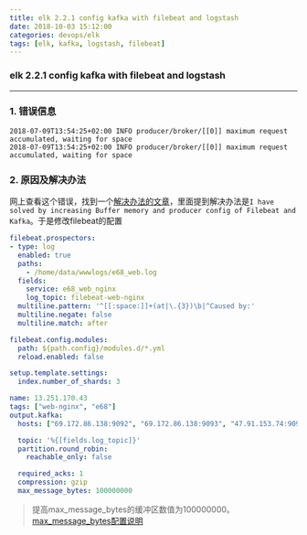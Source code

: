 ```yaml
---
title: elk 2.2.1 config kafka with filebeat and logstash
date: 2018-10-03 15:12:00
categories: devops/elk
tags: [elk, kafka, logstash, filebeat]
---
```

### elk 2.2.1 config kafka with filebeat and logstash

---

### 1. 错误信息
```
2018-07-09T13:54:25+02:00 INFO producer/broker/[[0]] maximum request accumulated, waiting for space
2018-07-09T13:54:25+02:00 INFO producer/broker/[[0]] maximum request accumulated, waiting for space
```

### 2. 原因及解决办法
网上查看这个错误，找到一个[解决办法的文章](https://discuss.elastic.co/t/file-beat-kafka-producer-config/139175)，里面提到解决办法是`I have solved by increasing Buffer memory and producer config of Filebeat and Kafka`。于是修改filebeat的配置
``` yaml
filebeat.prospectors:
- type: log
  enabled: true
  paths:
    - /home/data/wwwlogs/e68_web.log
  fields:
    service: e68_web_nginx
    log_topic: filebeat-web-nginx
  multiline.pattern: '^[[:space:]]+(at|\.{3})\b|^Caused by:'
  multiline.negate: false
  multiline.match: after

filebeat.config.modules:
  path: ${path.config}/modules.d/*.yml
  reload.enabled: false

setup.template.settings:
  index.number_of_shards: 3

name: 13.251.170.43
tags: ["web-nginx", "e68"]
output.kafka:
  hosts: ["69.172.86.138:9092", "69.172.86.138:9093", "47.91.153.74:9092"]

  topic: '%{[fields.log_topic]}'
  partition.round_robin:
    reachable_only: false

  required_acks: 1
  compression: gzip
  max_message_bytes: 100000000
```
> 提高max_message_bytes的缓冲区数值为100000000。[max_message_bytes配置说明](https://www.elastic.co/guide/en/beats/filebeat/master/kafka-output.html#kafka-max_message_bytes)